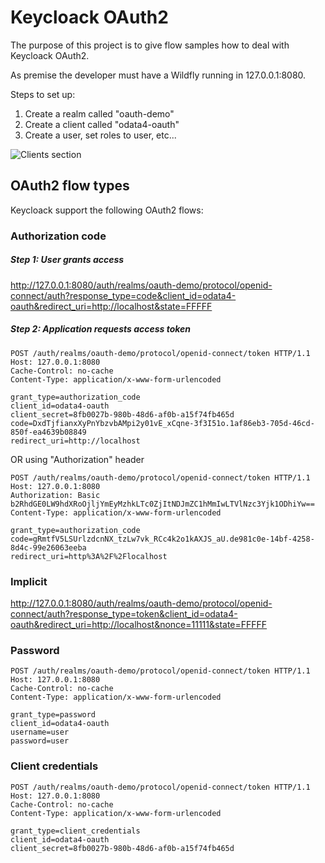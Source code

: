 # Keycloack OAuth2

The purpose of this project is to give flow samples how to deal with Keycloack OAuth2.

As premise the developer must have a Wildfly running in 127.0.0.1:8080.

Steps to set up:

1) Create a realm called "oauth-demo"
2) Create a client called "odata4-oauth"
3) Create a user, set roles to user, etc...

![Clients section](https://github.com/cbelleza/keycloack/blob/master/img/ClientsSection.png)

## OAuth2 flow types

Keycloack support the following OAuth2 flows:

### Authorization code

##### *Step 1: User grants access*

http://127.0.0.1:8080/auth/realms/oauth-demo/protocol/openid-connect/auth?response_type=code&client_id=odata4-oauth&redirect_uri=http://localhost&state=FFFFF

##### *Step 2: Application requests access token*
```
POST /auth/realms/oauth-demo/protocol/openid-connect/token HTTP/1.1
Host: 127.0.0.1:8080
Cache-Control: no-cache
Content-Type: application/x-www-form-urlencoded

grant_type=authorization_code
client_id=odata4-oauth
client_secret=8fb0027b-980b-48d6-af0b-a15f74fb465d
code=DxdTjfianxXyPnYbzvbAMpi2y01vE_xCqne-3f3I51o.1af86eb3-705d-46cd-850f-ea4639b08849
redirect_uri=http://localhost
```

OR using "Authorization" header

```
POST /auth/realms/oauth-demo/protocol/openid-connect/token HTTP/1.1
Host: 127.0.0.1:8080
Authorization: Basic b2RhdGE0LW9hdXRoOjljYmEyMzhkLTc0ZjItNDJmZC1hMmIwLTVlNzc3Yjk1ODhiYw==
Content-Type: application/x-www-form-urlencoded

grant_type=authorization_code
code=gRmtfV5LSUrlzdcnNX_tzLw7vk_RCc4k2o1kAXJS_aU.de981c0e-14bf-4258-8d4c-99e26063eeba
redirect_uri=http%3A%2F%2Flocalhost
```

### Implicit
http://127.0.0.1:8080/auth/realms/oauth-demo/protocol/openid-connect/auth?response_type=token&client_id=odata4-oauth&redirect_uri=http://localhost&nonce=11111&state=FFFFF

### Password
```
POST /auth/realms/oauth-demo/protocol/openid-connect/token HTTP/1.1
Host: 127.0.0.1:8080
Cache-Control: no-cache
Content-Type: application/x-www-form-urlencoded

grant_type=password
client_id=odata4-oauth
username=user
password=user
```

### Client credentials
```
POST /auth/realms/oauth-demo/protocol/openid-connect/token HTTP/1.1
Host: 127.0.0.1:8080
Cache-Control: no-cache
Content-Type: application/x-www-form-urlencoded

grant_type=client_credentials
client_id=odata4-oauth
client_secret=8fb0027b-980b-48d6-af0b-a15f74fb465d
```
